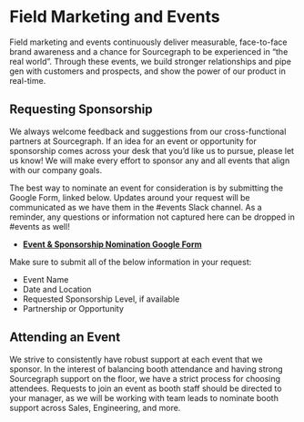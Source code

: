 # Field Marketing and Events

Field marketing and events continuously deliver measurable, face-to-face brand awareness and a chance for Sourcegraph to be experienced in “the real world”. Through these events, we build stronger relationships and pipe gen with customers and prospects, and show the power of our product in real-time.

## Requesting Sponsorship

We always welcome feedback and suggestions from our cross-functional partners at Sourcegraph. If an idea for an event or opportunity for sponsorship comes across your desk that you’d like us to pursue, please let us know! We will make every effort to sponsor any and all events that align with our company goals.

The best way to nominate an event for consideration is by submitting the Google Form, linked below. Updates around your request will be communicated as we have them in the #events Slack channel. As a reminder, any questions or information not captured here can be dropped in #events as well!

- [**Event & Sponsorship Nomination Google Form**](https://docs.google.com/forms/d/e/1FAIpQLSeC7Sg8_69zBYWEQSWxRB-23jVhxaQ6ad3rMT412Z_GfYGXKA/viewform?usp=sharing)

Make sure to submit all of the below information in your request:

- Event Name
- Date and Location
- Requested Sponsorship Level, if available
- Partnership or Opportunity

## Attending an Event

We strive to consistently have robust support at each event that we sponsor. In the interest of balancing booth attendance and having strong Sourcegraph support on the floor, we have a strict process for choosing attendees. Requests to join an event as booth staff should be directed to your manager, as we will be working with team leads to nominate booth support across Sales, Engineering, and more.
